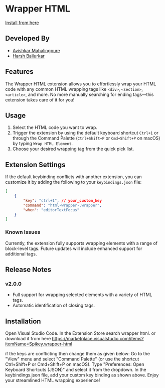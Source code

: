 # Wrapper HTML
[Install from here ](https://marketplace.visualstudio.com/items?itemName=Spikey.wrapper-html)

## Developed By
- [Avishkar Mahalingpure](https://github.com/Spikree)
- [Harsh Bailurkar](https://github.com/Harshbailurkar)

## Features

The Wrapper HTML extension allows you to effortlessly wrap your HTML code with any common HTML wrapping tags like `<div>`, `<section>`, `<article>`, and more. No more manually searching for ending tags—this extension takes care of it for you!

## Usage

1. Select the HTML code you want to wrap.
2. Trigger the extension by using the default keyboard shortcut `Ctrl+1` or through the Command Palette (`Ctrl+Shift+P` or `Cmd+Shift+P` on macOS) by typing `Wrap HTML Element`.
3. Choose your desired wrapping tag from the quick pick list.

## Extension Settings

If the default keybinding conflicts with another extension, you can customize it by adding the following to your `keybindings.json` file:

```json
[
    {
        "key": "ctrl+1", // your_custom_key
        "command": "html-wrapper-.wrapper",
        "when": "editorTextFocus"
    }
]
```
### Known Issues
Currently, the extension fully supports wrapping elements with a range of block-level tags. Future updates will include enhanced support for additional tags.

## Release Notes
### v2.0.0
- Full support for wrapping selected elements with a variety of HTML tags.
- Automatic identification of closing tags.

## Installation
Open Visual Studio Code.
In the Extension Store search wrapper html. or download it from here https://marketplace.visualstudio.com/items?itemName=Spikey.wrapper-html

if the keys are conflicting then change them as given below: 
Go to the "View" menu and select "Command Palette" (or use the shortcut Ctrl+Shift+P or Cmd+Shift+P on macOS).
Type "Preferences: Open Keyboard Shortcuts (JSON)" and select it from the dropdown.
In the keybindings.json file, add your custom key binding as shown above.
Enjoy your streamlined HTML wrapping experience!
